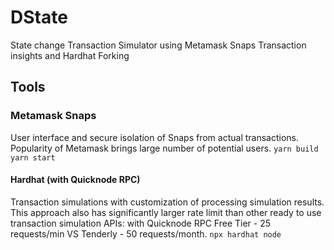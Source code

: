 # DState

State change Transaction Simulator using Metamask Snaps Transaction insights and Hardhat Forking

## Tools

### Metamask Snaps
User interface and secure isolation of Snaps from actual transactions. Popularity of Metamask brings large number of potential users.
`yarn build`
`yarn start`

#### Hardhat (with Quicknode RPC)
Transaction simulations with customization of processing simulation results. This approach also has significantly larger rate limit than other ready to use transaction simulation APIs: with Quicknode RPC Free Tier - 25 requests/min VS Tenderly - 50 requests/month.
`npx hardhat node`